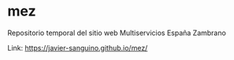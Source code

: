 # mez
Repositorio temporal del sitio web Multiservicios España Zambrano

Link: https://javier-sanguino.github.io/mez/
